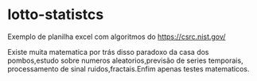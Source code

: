 # lotto-statistcs
Exemplo de planilha excel com algoritmos do https://csrc.nist.gov/

Existe muita matematica por trás disso paradoxo da casa dos pombos,estudo sobre numeros aleatorios,previsão de series temporais, processamento de sinal ruidos,fractais.Enfim apenas testes matematicos.
